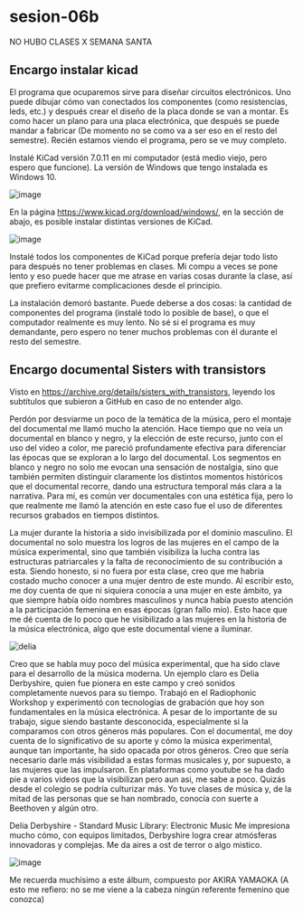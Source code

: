 # sesion-06b

NO HUBO CLASES X SEMANA SANTA

## Encargo instalar kicad

El programa que ocuparemos sirve para diseñar circuitos electrónicos. Uno puede dibujar cómo van conectados los componentes (como resistencias, leds, etc.) y después crear el diseño de la placa donde se van a montar. Es como hacer un plano para una placa electrónica, que después se puede mandar a fabricar (De momento no se como va a ser eso en el resto del semestre). Recién estamos viendo el programa, pero se ve muy completo.

Instalé KiCad versión 7.0.11 en mi computador (está medio viejo, pero espero que funcione). La versión de Windows que tengo instalada es Windows 10.

![image](https://github.com/user-attachments/assets/16b2538b-1275-4ed9-90fd-dc91d97b5c37)

En la página <https://www.kicad.org/download/windows/>, en la sección de abajo, es posible instalar distintas versiones de KiCad.

![image](https://github.com/user-attachments/assets/2865e8f2-9172-4b4b-91f4-4279bf164470)

Instalé todos los componentes de KiCad porque prefería dejar todo listo para después no tener problemas en clases. Mi compu a veces se pone lento y eso puede hacer que me atrase en varias cosas durante la clase, así que prefiero evitarme complicaciones desde el principio.

La instalación demoró bastante. Puede deberse a dos cosas: la cantidad de componentes del programa (instalé todo lo posible de base), o que el computador realmente es muy lento. No sé si el programa es muy demandante, pero espero no tener muchos problemas con él durante el resto del semestre.

## Encargo documental Sisters with transistors

Visto en <https://archive.org/details/sisters_with_transistors>, leyendo los subtítulos que subieron a GitHub en caso de no entender algo.

Perdón por desviarme un poco de la temática de la música, pero el montaje del documental me llamó mucho la atención. Hace tiempo que no veía un documental en blanco y negro, y la elección de este recurso, junto con el uso del video a color, me pareció profundamente efectiva para diferenciar las épocas que se exploran a lo largo del documental. Los segmentos en blanco y negro no solo me evocan una sensación de nostalgia, sino que también permiten distinguir claramente los distintos momentos históricos que el documental recorre, dando una estructura temporal más clara a la narrativa. Para mí, es común ver documentales con una estética fija, pero lo que realmente me llamó la atención en este caso fue el uso de diferentes recursos grabados en tiempos distintos.

La mujer durante la historia a sido invisibilizada por el dominio masculino. El documental no solo muestra los logros de las mujeres en el campo de la música experimental, sino que también visibiliza la lucha contra las estructuras patriarcales y la falta de reconocimiento de su contribución a esta. Siendo honesto, si no fuera por esta clase, creo que me habría costado mucho conocer a una mujer dentro de este mundo. Al escribir esto, me doy cuenta de que ni siquiera conocía a una mujer en este ámbito, ya que siempre había oído nombres masculinos y nunca había puesto atención a la participación femenina en esas épocas (gran fallo mío). Esto hace que me dé cuenta de lo poco que he visibilizado a las mujeres en la historia de la música electrónica, algo que este documental viene a iluminar.

![delia](https://github.com/user-attachments/assets/f2261e4d-3b95-4d06-8bc7-ec2b9fd0aa2c)

Creo que se habla muy poco del música experimental, que ha sido clave para el desarrollo de la música moderna. Un ejemplo claro es Delia Derbyshire, quien fue pionera en este campo y creó sonidos completamente nuevos para su tiempo. Trabajó en el Radiophonic Workshop y experimentó con tecnologías de grabación que hoy son fundamentales en la música electrónica. A pesar de lo importante de su trabajo, sigue siendo bastante desconocida, especialmente si la comparamos con otros géneros más populares. Con el documental, me doy cuenta de lo significativo de su aporte y cómo la música experimental, aunque tan importante, ha sido opacada por otros géneros. Creo que sería necesario darle más visibilidad a estas formas musicales y, por supuesto, a las mujeres que las impulsaron. En plataformas como youtube se ha dado pie a varios videos que la visibilizan pero aun asi, me sabe a poco. Quizás desde el colegio se podría culturizar más. Yo tuve clases de música y, de la mitad de las personas que se han nombrado, conocía con suerte a Beethoven y algún otro.

Delia Derbyshire - Standard Music Library: Electronic Music
Me impresiona mucho cómo, con equipos limitados, Derbyshire logra crear atmósferas innovadoras y complejas. Me da aires a ost de terror o algo mistico.

![image](https://github.com/user-attachments/assets/fd903299-921f-4beb-9beb-8913bd41fdc9)

Me recuerda muchísimo a este álbum, compuesto por AKIRA YAMAOKA (A esto me refiero: no se me viene a la cabeza ningún referente femenino que conozca)
